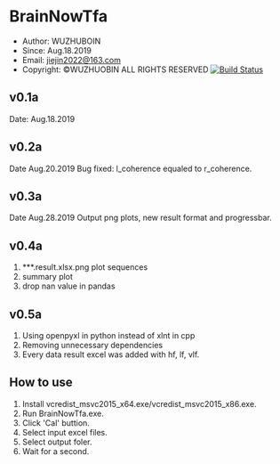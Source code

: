 # BrainNowTfa

* Author: WUZHUBOIN
* Since: Aug.18.2019
* Email: jiejin2022@163.com
* Copyright: &copy;WUZHUOBIN ALL RIGHTS RESERVED
[![Build Status](https://travis-ci.org/wuzhuobin/BrainNowTfa.svg?branch=master)](https://travis-ci.org/wuzhuobin/BrainNowTfa)

## v0.1a
   Date: Aug.18.2019

## v0.2a
   Date Aug.20.2019
   Bug fixed: l_coherence equaled to r_coherence.

## v0.3a
  Date Aug.28.2019
  Output png plots, new result format and progressbar.

## v0.4a
  1. ***.result.xlsx.png plot sequences
  2. summary plot
  3. drop nan value in pandas

## v0.5a
  1. Using openpyxl in python instead of xlnt in cpp
  2. Removing unnecessary dependencies
  3. Every data result excel was added with hf, lf, vlf.

## How to use
1. Install vcredist_msvc2015_x64.exe/vcredist_msvc2015_x86.exe.
2. Run BrainNowTfa.exe.
3. Click 'Cal' buttion.
4. Select input excel files.
5. Select output foler.
6. Wait for a second.

